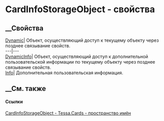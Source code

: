 # CardInfoStorageObject - свойства
##  __Свойства
[Dynamic](P_Tessa_Cards_CardInfoStorageObject_Dynamic.htm)|  Объект,
осуществляющий доступ к текущему объекту через позднее связывание свойств.  
---|---  
[DynamicInfo](P_Tessa_Cards_CardInfoStorageObject_DynamicInfo.htm)|  Объект,
осуществляющий доступ к дополнительной пользовательской информации по текущему
объекту через позднее связывание свойств.  
[Info](P_Tessa_Cards_CardInfoStorageObject_Info.htm)|  Дополнительная
пользовательская информация.  
## __См. также
#### Ссылки
[CardInfoStorageObject - ](T_Tessa_Cards_CardInfoStorageObject.htm)
[Tessa.Cards - пространство имён](N_Tessa_Cards.htm)
